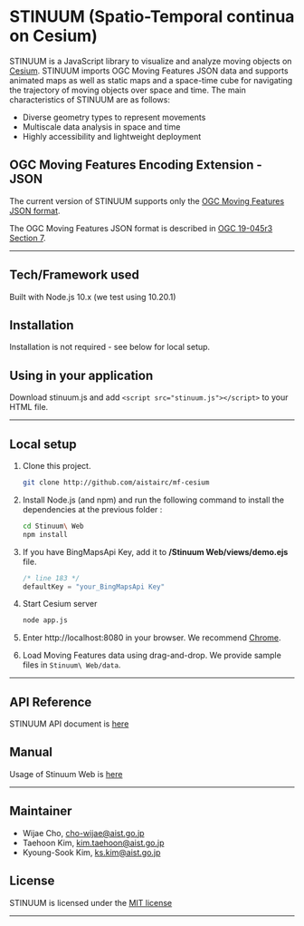 # STINUUM (Spatio-Temporal continua on Cesium)

STINUUM is a JavaScript library to visualize and analyze moving objects on [Cesium](https://cesiumjs.org).
STINUUM imports OGC Moving Features JSON data and supports animated maps as well as static maps and a space-time cube for navigating the trajectory of moving objects over space and time. The main characteristics of STINUUM are as follows:

- Diverse geometry types to represent movements
- Multiscale data analysis in space and time
- Highly accessibility and lightweight deployment

## OGC Moving Features Encoding Extension - JSON

The current version of STINUUM supports only the [OGC Moving Features JSON format](https://docs.opengeospatial.org/is/19-045r3/19-045r3.html).

The OGC Moving Features JSON format is described in [OGC 19-045r3 Section 7](https://docs.opengeospatial.org/is/19-045r3/19-045r3.html#_moving_features_json_encodings).
- - -

## Tech/Framework used

Built with Node.js 10.x (we test using 10.20.1)

## Installation

Installation is not required - see below for local setup.

## Using in your application

Download stinuum.js and add ```<script src="stinuum.js"></script>``` to your HTML file.
- - -

## Local setup

1. Clone this project.

   ```sh
   git clone http://github.com/aistairc/mf-cesium
   ```

2. Install Node.js (and npm) and run the following command to install the dependencies at the previous folder :

   ```sh
   cd Stinuum\ Web
   npm install
   ```

3. If you have BingMapsApi Key, add it to __/Stinuum Web/views/demo.ejs__ file.

   ```js
   /* line 183 */
   defaultKey = "your_BingMapsApi Key"
   ```

4. Start Cesium server

   ```sh
   node app.js
   ```

5. Enter http://localhost:8080 in your browser. We recommend [Chrome](https://www.google.com/intl/ko/chrome/).

6. Load Moving Features data using drag-and-drop. We provide sample files in ```Stinuum\ Web/data```.

- - -

## API Reference

STINUUM API document is [here](https://github.com/aistairc/mf-cesium/wiki/API-Reference)

## Manual

Usage of Stinuum Web is [here](https://github.com/aistairc/mf-cesium/wiki/Stinuum-Web-Manual)

- - -
## Maintainer

- Wijae Cho, cho-wijae@aist.go.jp
- Taehoon Kim, kim.taehoon@aist.go.jp
- Kyoung-Sook Kim, ks.kim@aist.go.jp

## License

STINUUM is licensed under the [MIT license](https://github.com/aistairc/mf-cesium/blob/master/LICENSE)

- - -  
